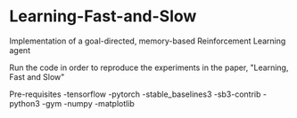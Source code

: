 # Learning-Fast-and-Slow
Implementation of a goal-directed, memory-based Reinforcement Learning agent

Run the code in order to reproduce the experiments in the paper, "Learning, Fast and Slow"

Pre-requisites
-tensorflow
-pytorch
-stable_baselines3
-sb3-contrib
-python3
-gym
-numpy
-matplotlib
